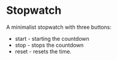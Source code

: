 # Stopwatch
A minimalist stopwatch with three buttons:
- start - starting the countdown
- stop - stops the countdown
- reset - resets the time.
